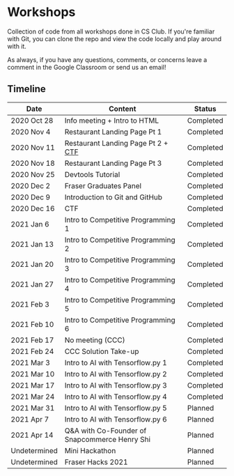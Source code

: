 # Workshops

Collection of code from all workshops done in CS Club. If you're familiar with Git, you can clone the repo and view the code locally and play around with it.

As always, if you have any questions, comments, or concerns leave a comment in the Google Classroom or send us an email!

## Timeline

| Date         | Content                                                                 | Status    |
| ------------ | ----------------------------------------------------------------------- | --------- |
| 2020 Oct 28  | Info meeting + Intro to HTML                                            | Completed |
| 2020 Nov 4   | Restaurant Landing Page Pt 1                                            | Completed |
| 2020 Nov 11  | Restaurant Landing Page Pt 2 + [CTF](https://ctf1.davidli3100.repl.co/) | Completed |
| 2020 Nov 18  | Restaurant Landing Page Pt 3                                            | Completed |
| 2020 Nov 25  | Devtools Tutorial                                                       | Completed |
| 2020 Dec 2   | Fraser Graduates Panel                                                  | Completed |
| 2020 Dec 9   | Introduction to Git and GitHub                                          | Completed |
| 2020 Dec 16  | CTF                                                                     | Completed |
| 2021 Jan 6   | Intro to Competitive Programming 1                                      | Completed |
| 2021 Jan 13  | Intro to Competitive Programming 2                                      | Completed |
| 2021 Jan 20  | Intro to Competitive Programming 3                                      | Completed |
| 2021 Jan 27  | Intro to Competitive Programming 4                                      | Completed |
| 2021 Feb 3   | Intro to Competitive Programming 5                                      | Completed |
| 2021 Feb 10  | Intro to Competitive Programming 6                                      | Completed |
| 2021 Feb 17  | No meeting (CCC)                                                        | Completed |
| 2021 Feb 24  | CCC Solution Take-up                                                    | Completed |
| 2021 Mar 3   | Intro to AI with Tensorflow.py 1                                        | Completed |
| 2021 Mar 10  | Intro to AI with Tensorflow.py 2                                        | Completed |
| 2021 Mar 17  | Intro to AI with Tensorflow.py 3                                        | Completed |
| 2021 Mar 24  | Intro to AI with Tensorflow.py 4                                        | Completed |
| 2021 Mar 31  | Intro to AI with Tensorflow.py 5                                        | Planned   |
| 2021 Apr 7   | Intro to AI with Tensorflow.py 6                                        | Planned   |
| 2021 Apr 14  | Q&A with Co-Founder of Snapcommerce Henry Shi                           | Planned   |
| Undetermined | Mini Hackathon                                                          | Planned   |
| Undetermined | Fraser Hacks 2021                                                       | Planned   |
